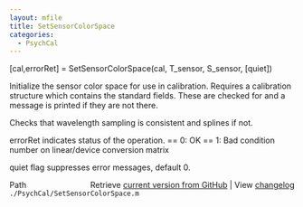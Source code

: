 ```yaml
---
layout: mfile
title: SetSensorColorSpace
categories:
  - PsychCal
---
```


\[cal,errorRet\] = SetSensorColorSpace\(cal, T\_sensor, S\_sensor, \[quiet\]\)

Initialize the sensor color space for use in calibration.  Requires
a calibration structure which contains the standard
fields.  These are checked for and a message is printed if
they are not there.

Checks that wavelength sampling is consistent and splines
if not.

errorRet indicates status of the operation.
  == 0: OK
  == 1: Bad condition number on linear/device conversion matrix

quiet flag suppresses error messages, default 0.


<div class="code_header" style="text-align:right;">
  <span style="float:left;">Path&nbsp;&nbsp;</span> <span class="counter">Retrieve <a href=
  "https://raw.github.com/Psychtoolbox-3/Psychtoolbox-3/beta/./PsychCal/SetSensorColorSpace.m">current version from GitHub</a> | View <a href=
  "https://github.com/Psychtoolbox-3/Psychtoolbox-3/commits/beta/./PsychCal/SetSensorColorSpace.m">changelog</a></span>
</div>
<div class="code">
  <code>./PsychCal/SetSensorColorSpace.m</code>
</div>
